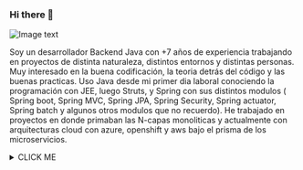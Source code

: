 ### Hi there 👋

![Image text](https://hips.hearstapps.com/hmg-prod.s3.amazonaws.com/images/acorralado-john-rambo-sylvester-stallone-7-1527009539.jpg?crop=0.894xw:1.00xh;0,0&resize=640:*)

Soy un desarrollador Backend Java con +7 años de experiencia trabajando en proyectos de distinta naturaleza, distintos entornos y distintas personas. Muy interesado en la buena codificación, la teoria detrás del código y las buenas practicas. Uso Java desde mi primer dia laboral conociendo la programación con JEE, luego Struts, y Spring con sus distintos modulos ( Spring boot, Spring MVC, Spring JPA, Spring Security, Spring actuator, Spring batch y algunos otros modulos que no recuerdo). He trabajado en proyectos en donde primaban las N-capas monoliticas y actualmente con arquitecturas cloud con azure, openshift y aws bajo el prisma de los microservicios. 

<details><summary>CLICK ME</summary>

<p>

#### We can hide anything, even code!

```ruby
   puts "Hello World"
```

</p>

</details>



<!--
**JavAnimal/JavAnimal** is a ✨ _special_ ✨ repository because its `README.md` (this file) appears on your GitHub profile.

Here are some ideas to get you started:

- 🔭 I’m currently working on ...
- 🌱 I’m currently learning ...
- 👯 I’m looking to collaborate on ...
- 🤔 I’m looking for help with ...
- 💬 Ask me about ...
- 📫 How to reach me: ...
- 😄 Pronouns: ...
- ⚡ Fun fact: ...
-->

